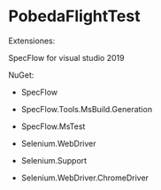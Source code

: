 # PobedaFlightTest

Extensiones:

SpecFlow for visual studio 2019


NuGet:

- SpecFlow
- SpecFlow.Tools.MsBuild.Generation
- SpecFlow.MsTest

- Selenium.WebDriver
- Selenium.Support
- Selenium.WebDriver.ChromeDriver
